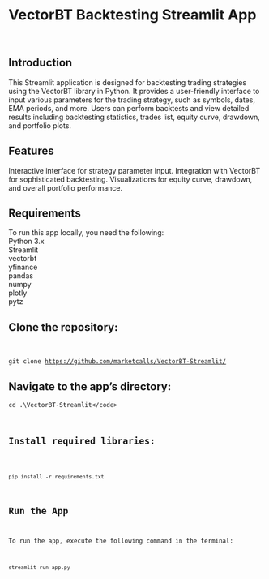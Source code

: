 <h1>VectorBT Backtesting Streamlit App</h1><br>
<h2>Introduction</h2>
This Streamlit application is designed for backtesting trading strategies using the VectorBT library in Python. It provides a user-friendly interface to input various parameters for the trading strategy, such as symbols, dates, EMA periods, and more. Users can perform backtests and view detailed results including backtesting statistics, trades list, equity curve, drawdown, and portfolio plots.

<h2>Features</h2>
Interactive interface for strategy parameter input.
Integration with VectorBT for sophisticated backtesting.
Visualizations for equity curve, drawdown, and overall portfolio performance.

<h2>Requirements</h2>
To run this app locally, you need the following:
<br>
Python 3.x<br>
Streamlit<br>
vectorbt<br>
yfinance<br>
pandas<br>
numpy<br>
plotly<br>
pytz<br>


<h2>Clone the repository:</h2><br>

<code>git clone https://github.com/marketcalls/VectorBT-Streamlit/</code><br>

<h2>Navigate to the app’s directory:</h2>

<code>cd .\VectorBT-Streamlit\</code><br>

<h2>Install required libraries:</h2>

<code>pip install -r requirements.txt</code><br>

<h2>Run the App</h2><br>
To run the app, execute the following command in the terminal:<br>

<code>streamlit run app.py</code>
